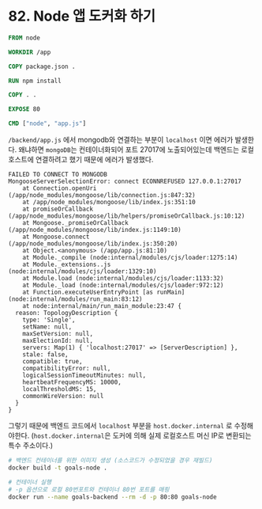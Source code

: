 # 82. Node 앱 도커화 하기

```Dockerfile
FROM node

WORKDIR /app

COPY package.json .

RUN npm install

COPY . .

EXPOSE 80

CMD ["node", "app.js"]
```

`/backend/app.js` 에서 mongodb와 연결하는 부분이 `localhost` 이면 에러가 발생한다. 왜냐하면 `mongoDB`는 컨테이너화되어 포트 27017에 노출되어있는데 백엔드는 로컬호스트에 연결하려고 했기 때문에 에러가 발생했다.

```
FAILED TO CONNECT TO MONGODB
MongooseServerSelectionError: connect ECONNREFUSED 127.0.0.1:27017
    at Connection.openUri (/app/node_modules/mongoose/lib/connection.js:847:32)
    at /app/node_modules/mongoose/lib/index.js:351:10
    at promiseOrCallback (/app/node_modules/mongoose/lib/helpers/promiseOrCallback.js:10:12)
    at Mongoose._promiseOrCallback (/app/node_modules/mongoose/lib/index.js:1149:10)
    at Mongoose.connect (/app/node_modules/mongoose/lib/index.js:350:20)
    at Object.<anonymous> (/app/app.js:81:10)
    at Module._compile (node:internal/modules/cjs/loader:1275:14)
    at Module._extensions..js (node:internal/modules/cjs/loader:1329:10)
    at Module.load (node:internal/modules/cjs/loader:1133:32)
    at Module._load (node:internal/modules/cjs/loader:972:12)
    at Function.executeUserEntryPoint [as runMain] (node:internal/modules/run_main:83:12)
    at node:internal/main/run_main_module:23:47 {
  reason: TopologyDescription {
    type: 'Single',
    setName: null,
    maxSetVersion: null,
    maxElectionId: null,
    servers: Map(1) { 'localhost:27017' => [ServerDescription] },
    stale: false,
    compatible: true,
    compatibilityError: null,
    logicalSessionTimeoutMinutes: null,
    heartbeatFrequencyMS: 10000,
    localThresholdMS: 15,
    commonWireVersion: null
  }
}
```
그렇기 때문에 백엔드 코드에서 `localhost` 부분을 `host.docker.internal` 로 수정해야한다. (`host.docker.internal`은 도커에 의해 실제 로컬호스트 머신 IP로 변환되는 특수 주소이다.)

```bash
# 백엔드 컨테이너를 위한 이미지 생성 (소스코드가 수정되었을 경우 재빌드)
docker build -t goals-node .

# 컨테이너 실행
# -p 옵션으로 로컬 80번포트와 컨테이너 80번 포트를 매핑
docker run --name goals-backend --rm -d -p 80:80 goals-node
```